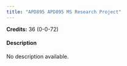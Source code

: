 ```yaml
---
title: "APD895 APD895 MS Research Project"
---
```

**Credits:** 36 (0-0-72)

#### Description
No description available.